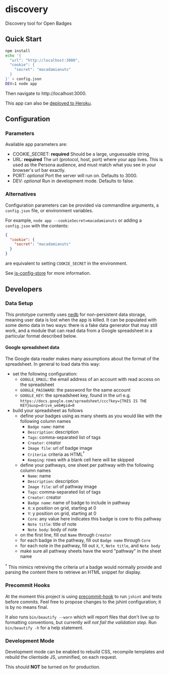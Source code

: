 discovery
=========

Discovery tool for Open Badges

## Quick Start

```bash
npm install
echo '{  
  "url": "http://localhost:3000",
  "cookie": {
    "secret": "macadamianuts"
  }
}' > config.json
DEV=1 node app
```

Then navigate to http://localhost:3000.

This app can also be [deployed to Heroku](https://devcenter.heroku.com/articles/getting-started-with-nodejs#deploy-your-application-to-heroku).

## Configuration

### Parameters

Available app parameters are:

* COOKIE_SECRET: **required** Should be a large, unguessable string.
* URL: **required** The url (protocol, host, port) where your app lives. This is used as the Persona audience, and must match what you see in your browser's url bar exactly.
* PORT: *optional* Port the server will run on. Defaults to 3000.
* DEV: *optional* Run in development mode. Defaults to false.

### Alternatives

Configuration parameters can be provided via commandline arguments, a `config.json` file, or environment variables.

For example, ```node app --cookieSecret=macadamianuts``` or adding a `config.json` with the contents:

```json
{
  "cookie": {
    "secret": "macadamianuts"
  }
}
```

are equivalent to setting `COOKIE_SECRET` in the environment.

See [js-config-store](https://github.com/andrewhayward/js-config-store#config-store) for more information.

## Developers

### Data Setup

This prototype currently uses [nedb] for non-persistent data storage, meaning user data is lost when the app is killed.
It can be populated with some demo data in two ways: there is a fake data generator that may still work, and a module
that can read data from a Google spreadsheet in a particular format described below.

[nedb]: https://github.com/louischatriot/nedb

#### Google spreadsheet data

The Google data reader makes many assumptions about the format of the spreadsheet. In general to load data this way:

* set the following configuration:
    * `GOOGLE_EMAIL`: the email address of an account with read access on the spreadsheet
    * `GOOGLE_PASSWARD`: the password for the same account
    * `GOOGLE_KEY`: the spreadsheet key, found in the url e.g. `https://docs.google.com/spreadsheet/ccc?key={THIS IS THE KEY}&usp=drive_web#gid=0`
* build your spreadsheet as follows
    * define your badges using as many sheets as you would like with the following column names
        * `Badge name`: name
        * `Description`: description
        * `Tags`: comma-separated list of tags
        * `Creator`: creator
        * `Image file`: url of badge image
        * `Criteria`: criteria as HTML<sup>†</sup>
        * `Keeping`: rows with a blank cell here will be skipped
    * define your pathways, one sheet per pathway with the following column names
        * `Name`: name
        * `Description`: description
        * `Image file`: url of pathway image
        * `Tags`: comma-separated list of tags
        * `Creator`: creator
        * `Badge name`: name of badge to include in pathway
        * `X`: x position on grid, starting at 0
        * `Y`: y position on grid, starting at 0
        * `Core`: any value here indicates this badge is core to this pathway
        * `Note title`: title of note
        * `Note body`: body of note
    * on the first line, fill out `Name` through `Creator`
    * for each badge in the pathway, fill out `Badge name` through `Core`
    * for each note in the pathway, fill out `X`, `Y`, `Note title`, and `Note body`
    * make sure all pathway sheets have the word "pathway" in the sheet name

<sup>†</sup> This mimics retreiving the criteria url a badge would normally provide and parsing the content there to retrieve an HTML snippet for display.

### Precommit Hooks

At the moment this project is using [precommit-hook](https://github.com/nlf/precommit-hook) to run `jshint` and tests
before commits. Feel free to propose changes to the jshint configuration; it is by no means final.

It also runs `bin/beautify --warn` which will report files that don't live up to formatting conventions, but currently
*will not fail the validation step.* Run `bin/beautify -h` for a help statement.

### Development Mode

Development mode can be enabled to rebuild CSS, recompile templates and rebuild the clientside JS, unminified, on each
request. 

This should **NOT** be turned on for production.

